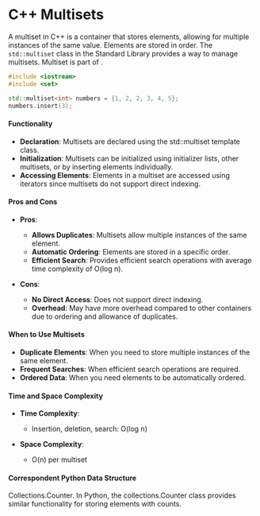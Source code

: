 # C++ Multisets

A multiset in C++ is a container that stores elements, allowing for multiple instances of the same value. Elements are stored in order.
The `std::multiset` class in the Standard Library provides a way to manage multisets. Multiset is part of <set>.

```cpp
#include <iostream>
#include <set>

std::multiset<int> numbers = {1, 2, 2, 3, 4, 5};
numbers.insert(3);

```

#### Functionality
- **Declaration**: Multisets are declared using the std::multiset template class.
- **Initialization**: Multisets can be initialized using initializer lists, other multisets, or by inserting elements individually.
- **Accessing Elements**: Elements in a multiset are accessed using iterators since multisets do not support direct indexing.

#### Pros and Cons 
- **Pros**:

    - **Allows Duplicates**: Multisets allow multiple instances of the same element.
    - **Automatic Ordering**: Elements are stored in a specific order.
    - **Efficient Search**: Provides efficient search operations with average time complexity of O(log n).

- **Cons**:

    - **No Direct Access**: Does not support direct indexing.
    - **Overhead**: May have more overhead compared to other containers due to ordering and allowance of duplicates.

#### When to Use Multisets

- **Duplicate Elements**: When you need to store multiple instances of the same element.
- **Frequent Searches**: When efficient search operations are required.
- **Ordered Data**: When you need elements to be automatically ordered.


#### Time and Space Complexity
- **Time Complexity**:

    - Insertion, deletion, search: O(log n)

- **Space Complexity**:
    - O(n) per multiset

#### Correspondent Python Data Structure
Collections.Counter. In Python, the collections.Counter class provides similar functionality for storing elements with counts.